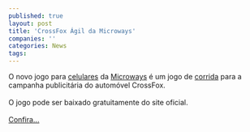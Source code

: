 ```yaml
---
published: true
layout: post
title: 'CrossFox Ágil da Microways'
companies: ''
categories: News
tags: 
---
```

O novo jogo para <a href="{{ site.baseurl }}/index.php?p=cl&amp;t=19&amp;idp=2">celulares</a>
 da <a href="{{ site.baseurl }}/index.php?p=cl&amp;t=19&amp;idd=68">Microways</a>
 &eacute; um jogo de <a href="{{ site.baseurl }}/index.php?p=cl&amp;t=19&amp;idc=5">corrida</a>
 para a campanha publicit&aacute;ria do autom&oacute;vel CrossFox.<br /><br />O jogo pode ser baixado gratuitamente do site oficial.<br /><br /><a href="{{ site.baseurl }}/index.php?p=c&amp;id=465">Confira...</a>

